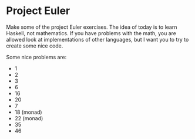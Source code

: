 # Project Euler

Make some of the project Euler exercises. The idea of today is to learn Haskell, not mathematics. If you have problems with the math, you are allowed look at implementations of other languages, but I want you to try to create some nice code.

Some nice problems are:

* 1
* 2
* 3
* 6
* 16
* 20
* 7
* 18 (monad)
* 22 (monad)
* 35
* 46
